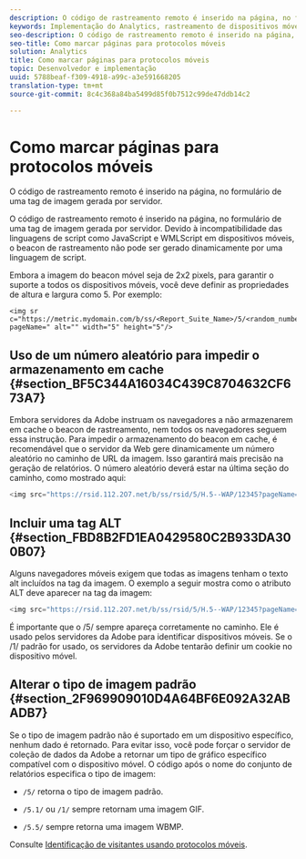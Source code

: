 ```yaml
---
description: O código de rastreamento remoto é inserido na página, no formulário de uma tag de imagem gerada por servidor.
keywords: Implementação do Analytics, rastreamento de dispositivos móveis, protocolos móveis, prevenção de armazenamento em cache, tag alt, tipo de imagem padrão
seo-description: O código de rastreamento remoto é inserido na página, no formulário de uma tag de imagem gerada por servidor.
seo-title: Como marcar páginas para protocolos móveis
solution: Analytics
title: Como marcar páginas para protocolos móveis
topic: Desenvolvedor e implementação
uuid: 5788beaf-f309-4918-a99c-a3e591668205
translation-type: tm+mt
source-git-commit: 8c4c368a84ba5499d85f0b7512c99de47ddb14c2

---
```



# Como marcar páginas para protocolos móveis

O código de rastreamento remoto é inserido na página, no formulário de uma tag de imagem gerada por servidor.

O código de rastreamento remoto é inserido na página, no formulário de uma tag de imagem gerada por servidor. Devido à incompatibilidade das linguagens de script como JavaScript e WMLScript em dispositivos móveis, o beacon de rastreamento não pode ser gerado dinamicamente por uma linguagem de script.

Embora a imagem do beacon móvel seja de 2x2 pixels, para garantir o suporte a todos os dispositivos móveis, você deve definir as propriedades de altura e largura como 5. Por exemplo:

```
<img sr c="https://metric.mydomain.com/b/ss/<Report_Suite_Name>/5/<random_number>?pageName=" alt="" width="5" height="5"/>
```

## Uso de um número aleatório para impedir o armazenamento em cache {#section_BF5C344A16034C439C8704632CF673A7}

Embora servidores da Adobe instruam os navegadores a não armazenarem em cache o beacon de rastreamento, nem todos os navegadores seguem essa instrução. Para impedir o armazenamento do beacon em cache, é recomendável que o servidor da Web gere dinamicamente um número aleatório no caminho de URL da imagem. Isso garantirá mais precisão na geração de relatórios. O número aleatório deverá estar na última seção do caminho, como mostrado aqui:

```js
<img src="https://rsid.112.2O7.net/b/ss/rsid/5/H.5--WAP/12345?pageName=" />.
```

## Incluir uma tag ALT {#section_FBD8B2FD1EA0429580C2B933DA300B07}

Alguns navegadores móveis exigem que todas as imagens tenham o texto alt incluídos na tag da imagem. O exemplo a seguir mostra como o atributo ALT deve aparecer na tag da imagem:

```js
<img src="https://rsid.112.2O7.net/b/ss/rsid/5/H.5--WAP/12345?pageName=" alt=""/>.
```

É importante que o /5/ sempre apareça corretamente no caminho. Ele é usado pelos servidores da Adobe para identificar dispositivos móveis. Se o /1/ padrão for usado, os servidores da Adobe tentarão definir um cookie no dispositivo móvel.

## Alterar o tipo de imagem padrão {#section_2F969909010D4A64BF6E092A32ABADB7}

Se o tipo de imagem padrão não é suportado em um dispositivo específico, nenhum dado é retornado. Para evitar isso, você pode forçar o servidor de coleção de dados da Adobe a retornar um tipo de gráfico específico compatível com o dispositivo móvel. O código após o nome do conjunto de relatórios especifica o tipo de imagem:

* `/5/` retorna o tipo de imagem padrão.
* `/5.1/` ou `/1/` sempre retornam uma imagem GIF.

* `/5.5/` sempre retorna uma imagem WBMP.

Consulte [Identificação de visitantes usando protocolos móveis](/help/implement/js-implementation/c-unique-visitors/visid-mobile.md).
